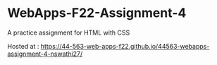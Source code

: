 # WebApps-F22-Assignment-4
A practice assignment for HTML with CSS

Hosted at :  https://44-563-web-apps-f22.github.io/44563-webapps-assignment-4-nswathi27/
